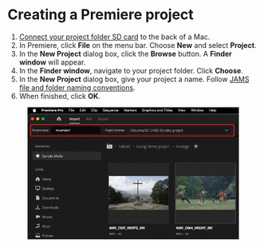 # Creating a Premiere project

1. [Connect your project folder SD card](connecting-your-project-folder-sd-card.md) to the back of a Mac.
2. In Premiere, click **File** on the menu bar. Choose **New** and select **Project**.
3. In the **New Project** dialog box, click the **Browse** button. A **Finder window** will appear.
4. In the **Finder window**, navigate to your project folder. Click **Choose**.
5. In the **New Project** dialog box, give your project a name. Follow [JAMS file and folder naming conventions](https://jjloomis.gitbook.io/file-and-folder-management/file-and-folder-naming-conventions).
6. When finished, click **OK**.&#x20;

<figure><img src="../.gitbook/assets/creating-a-premiere-project.png" alt=""><figcaption></figcaption></figure>
